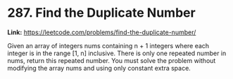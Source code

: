 # 287. Find the Duplicate Number

**Link:** https://leetcode.com/problems/find-the-duplicate-number/

Given an array of integers nums containing n + 1 integers where each integer is in the range [1, n] inclusive. There is only one repeated number in nums, return this repeated number. You must solve the problem without modifying the array nums and using only constant extra space.

